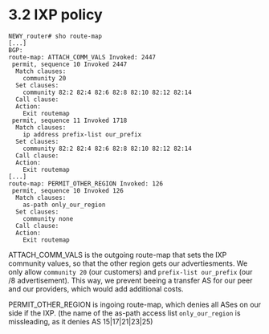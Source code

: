 # 3.2 IXP policy

``` console
NEWY_router# sho route-map
[...]
BGP:
route-map: ATTACH_COMM_VALS Invoked: 2447
 permit, sequence 10 Invoked 2447
  Match clauses:
    community 20
  Set clauses:
    community 82:2 82:4 82:6 82:8 82:10 82:12 82:14
  Call clause:
  Action:
    Exit routemap
 permit, sequence 11 Invoked 1718
  Match clauses:
    ip address prefix-list our_prefix
  Set clauses:
    community 82:2 82:4 82:6 82:8 82:10 82:12 82:14
  Call clause:
  Action:
    Exit routemap
[...]
route-map: PERMIT_OTHER_REGION Invoked: 126
 permit, sequence 10 Invoked 126
  Match clauses:
    as-path only_our_region
  Set clauses:
    community none
  Call clause:
  Action:
    Exit routemap
```
ATTACH_COMM_VALS is the outgoing route-map that sets the IXP community values, so that the other region gets our advertiesments. We only allow `community 20` (our customers) and `prefix-list our_prefix` (our /8 advertisement).
This way, we prevent beeing a transfer AS for our peer and our providers, which would add additional costs.

PERMIT_OTHER_REGION is ingoing route-map, which denies all ASes on our side if the IXP. (the name of the as-path access list `only_our_region` is missleading, as it denies AS 15|17|21|23|25)